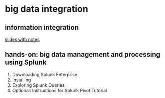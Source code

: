 # big data integration

## information integration

[slides with notes](src/01_InformationIntegration.pdf)

## hands-on: big data management and processing using Splunk

1. Downloading Splunk Enterprise
2. Installing
3. Exploring Splunk Queries
4. Optional: Instructions for Splunk Pivot Tutorial
